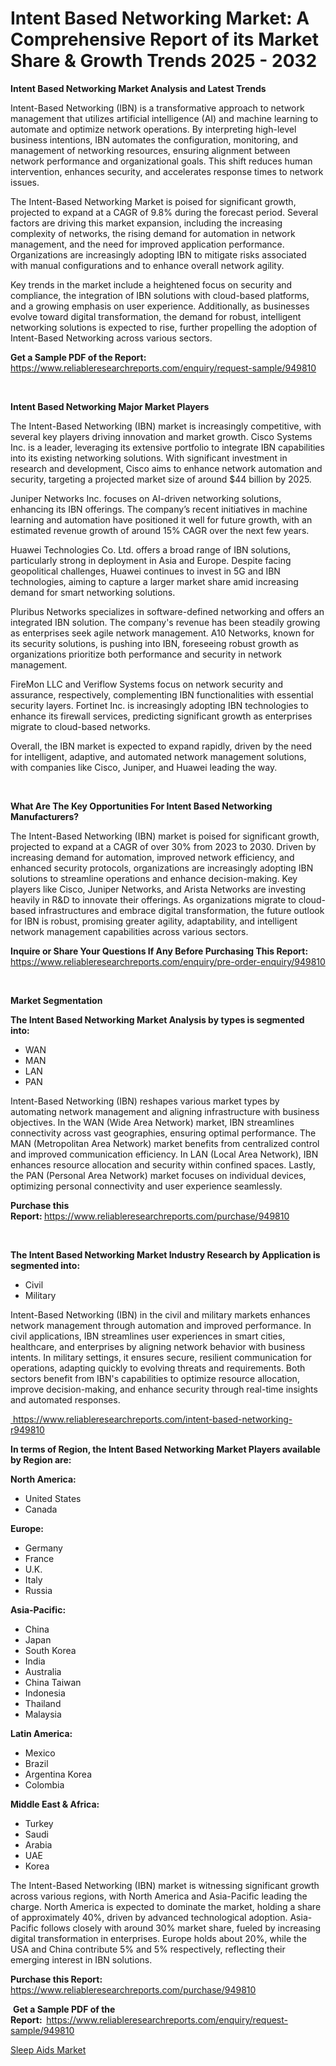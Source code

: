 <p><h1>Intent Based Networking Market: A Comprehensive Report of its Market Share & Growth Trends 2025 - 2032</h1></p><p><strong>Intent Based Networking Market Analysis and Latest Trends</strong></p>
<p><p>Intent-Based Networking (IBN) is a transformative approach to network management that utilizes artificial intelligence (AI) and machine learning to automate and optimize network operations. By interpreting high-level business intentions, IBN automates the configuration, monitoring, and management of networking resources, ensuring alignment between network performance and organizational goals. This shift reduces human intervention, enhances security, and accelerates response times to network issues.</p><p>The Intent-Based Networking Market is poised for significant growth, projected to expand at a CAGR of 9.8% during the forecast period. Several factors are driving this market expansion, including the increasing complexity of networks, the rising demand for automation in network management, and the need for improved application performance. Organizations are increasingly adopting IBN to mitigate risks associated with manual configurations and to enhance overall network agility.</p><p>Key trends in the market include a heightened focus on security and compliance, the integration of IBN solutions with cloud-based platforms, and a growing emphasis on user experience. Additionally, as businesses evolve toward digital transformation, the demand for robust, intelligent networking solutions is expected to rise, further propelling the adoption of Intent-Based Networking across various sectors.</p></p>
<p><strong>Get a Sample PDF of the Report:&nbsp;</strong> <a href="https://www.reliableresearchreports.com/enquiry/request-sample/949810?utm_campaign=2295&utm_medium=2&utm_source=Github&utm_content=ia&utm_term=05032025&utm_id=intent-based-networking">https://www.reliableresearchreports.com/enquiry/request-sample/949810</a></p>
<p>&nbsp;</p>
<p><strong>Intent Based Networking Major Market Players</strong></p>
<p><p>The Intent-Based Networking (IBN) market is increasingly competitive, with several key players driving innovation and market growth. Cisco Systems Inc. is a leader, leveraging its extensive portfolio to integrate IBN capabilities into its existing networking solutions. With significant investment in research and development, Cisco aims to enhance network automation and security, targeting a projected market size of around $44 billion by 2025.</p><p>Juniper Networks Inc. focuses on AI-driven networking solutions, enhancing its IBN offerings. The company’s recent initiatives in machine learning and automation have positioned it well for future growth, with an estimated revenue growth of around 15% CAGR over the next few years. </p><p>Huawei Technologies Co. Ltd. offers a broad range of IBN solutions, particularly strong in deployment in Asia and Europe. Despite facing geopolitical challenges, Huawei continues to invest in 5G and IBN technologies, aiming to capture a larger market share amid increasing demand for smart networking solutions.</p><p>Pluribus Networks specializes in software-defined networking and offers an integrated IBN solution. The company's revenue has been steadily growing as enterprises seek agile network management. A10 Networks, known for its security solutions, is pushing into IBN, foreseeing robust growth as organizations prioritize both performance and security in network management.</p><p>FireMon LLC and Veriflow Systems focus on network security and assurance, respectively, complementing IBN functionalities with essential security layers. Fortinet Inc. is increasingly adopting IBN technologies to enhance its firewall services, predicting significant growth as enterprises migrate to cloud-based networks.</p><p>Overall, the IBN market is expected to expand rapidly, driven by the need for intelligent, adaptive, and automated network management solutions, with companies like Cisco, Juniper, and Huawei leading the way.</p></p>
<p>&nbsp;</p>
<p><strong>What Are The Key Opportunities For Intent Based Networking Manufacturers?</strong></p>
<p><p>The Intent-Based Networking (IBN) market is poised for significant growth, projected to expand at a CAGR of over 30% from 2023 to 2030. Driven by increasing demand for automation, improved network efficiency, and enhanced security protocols, organizations are increasingly adopting IBN solutions to streamline operations and enhance decision-making. Key players like Cisco, Juniper Networks, and Arista Networks are investing heavily in R&D to innovate their offerings. As organizations migrate to cloud-based infrastructures and embrace digital transformation, the future outlook for IBN is robust, promising greater agility, adaptability, and intelligent network management capabilities across various sectors.</p></p>
<p><strong>Inquire or Share Your Questions If Any Before Purchasing This Report:</strong> <a href="https://www.reliableresearchreports.com/enquiry/pre-order-enquiry/949810?utm_campaign=2295&utm_medium=2&utm_source=Github&utm_content=ia&utm_term=05032025&utm_id=intent-based-networking">https://www.reliableresearchreports.com/enquiry/pre-order-enquiry/949810</a></p>
<p>&nbsp;</p>
<p><strong>Market Segmentation</strong></p>
<p><strong>The Intent Based Networking Market Analysis by types is segmented into:</strong></p>
<p><ul><li>WAN</li><li>MAN</li><li>LAN</li><li>PAN</li></ul></p>
<p><p>Intent-Based Networking (IBN) reshapes various market types by automating network management and aligning infrastructure with business objectives. In the WAN (Wide Area Network) market, IBN streamlines connectivity across vast geographies, ensuring optimal performance. The MAN (Metropolitan Area Network) market benefits from centralized control and improved communication efficiency. In LAN (Local Area Network), IBN enhances resource allocation and security within confined spaces. Lastly, the PAN (Personal Area Network) market focuses on individual devices, optimizing personal connectivity and user experience seamlessly.</p></p>
<p><strong>Purchase this Report:&nbsp;</strong><a href="https://www.reliableresearchreports.com/purchase/949810?utm_campaign=2295&utm_medium=2&utm_source=Github&utm_content=ia&utm_term=05032025&utm_id=intent-based-networking">https://www.reliableresearchreports.com/purchase/949810</a></p>
<p>&nbsp;</p>
<p><strong>The Intent Based Networking Market Industry Research by Application is segmented into:</strong></p>
<p><ul><li>Civil</li><li>Military</li></ul></p>
<p><p>Intent-Based Networking (IBN) in the civil and military markets enhances network management through automation and improved performance. In civil applications, IBN streamlines user experiences in smart cities, healthcare, and enterprises by aligning network behavior with business intents. In military settings, it ensures secure, resilient communication for operations, adapting quickly to evolving threats and requirements. Both sectors benefit from IBN's capabilities to optimize resource allocation, improve decision-making, and enhance security through real-time insights and automated responses.</p></p>
<p><a href="https://www.reliableresearchreports.com/intent-based-networking-r949810?utm_campaign=2295&utm_medium=2&utm_source=Github&utm_content=ia&utm_term=05032025&utm_id=intent-based-networking">&nbsp;https://www.reliableresearchreports.com/intent-based-networking-r949810</a></p>
<p><strong>In terms of Region, the Intent Based Networking Market Players available by Region are:</strong></p>
<p>
    <p> <strong> North America: </strong>
        <ul>
            <li>United States</li>
            <li>Canada</li>
        </ul>
        </p> 
    <p> <strong> Europe: </strong>
        <ul>
            <li>Germany</li>
            <li>France</li>
            <li>U.K.</li>
            <li>Italy</li>
            <li>Russia</li>
        </ul>
        </p> 
    <p> <strong> Asia-Pacific: </strong>
        <ul>
            <li>China</li>
            <li>Japan</li>
            <li>South Korea</li>
            <li>India</li>
            <li>Australia</li>
            <li>China Taiwan</li>
            <li>Indonesia</li>
            <li>Thailand</li>
            <li>Malaysia</li>
        </ul>
        </p> 
    <p> <strong> Latin America: </strong>
        <ul>
            <li>Mexico</li>
            <li>Brazil</li>
            <li>Argentina Korea</li>
            <li>Colombia</li>
        </ul>
        </p> 
    <p> <strong> Middle East & Africa: </strong>
        <ul>
            <li>Turkey</li>
            <li>Saudi</li>
            <li>Arabia</li>
            <li>UAE</li>
            <li>Korea</li>
        </ul>
    </p>
    </p>
<p><p>The Intent-Based Networking (IBN) market is witnessing significant growth across various regions, with North America and Asia-Pacific leading the charge. North America is expected to dominate the market, holding a share of approximately 40%, driven by advanced technological adoption. Asia-Pacific follows closely with around 30% market share, fueled by increasing digital transformation in enterprises. Europe holds about 20%, while the USA and China contribute 5% and 5% respectively, reflecting their emerging interest in IBN solutions.</p></p>
<p><strong>Purchase this Report: </strong><a href="https://www.reliableresearchreports.com/purchase/949810?utm_campaign=2295&utm_medium=2&utm_source=Github&utm_content=ia&utm_term=05032025&utm_id=intent-based-networking">https://www.reliableresearchreports.com/purchase/949810</a></p>
<p>&nbsp;<strong>Get a Sample PDF of the Report:&nbsp;&nbsp;</strong><a href="https://www.reliableresearchreports.com/enquiry/request-sample/949810?utm_campaign=2295&utm_medium=2&utm_source=Github&utm_content=ia&utm_term=05032025&utm_id=intent-based-networking">https://www.reliableresearchreports.com/enquiry/request-sample/949810</a></p>
<p><strong></strong></p>
<p><p><a href="https://github.com/HobertDavis43/Market-Research-Report-List-1/blob/main/sleep-aids-market.md?utm_campaign=2295&utm_medium=2&utm_source=Github&utm_content=ia&utm_term=05032025&utm_id=intent-based-networking">Sleep Aids Market</a></p></p>